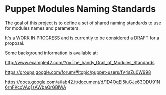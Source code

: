 Puppet Modules Naming Standards
===============================

The goal of this project is to define a set of shared naming standards to use for modules names and parameters.

It's a WORK IN PROGRESS and is currently to be considered a DRAFT for a proposal.

Some background information is available at:

http://www.example42.com/?q=The_handy_Grail_of_Modules_Standards

https://groups.google.com/forum/#!topic/puppet-users/fV4sZu0W998

https://docs.google.com/a/lab42.it/document/d/1D4OqEI5iuGJe63ODU91N6rnFKcxVAg1sAWbaQrGBlWA


